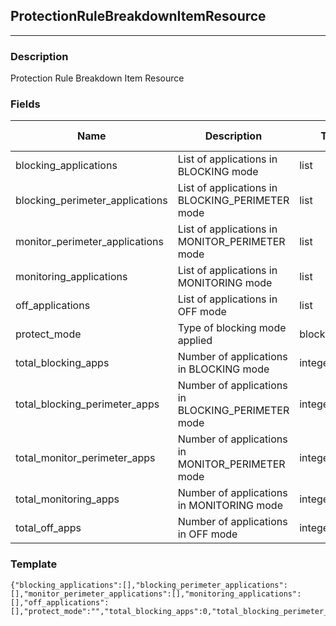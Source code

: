 ## ProtectionRuleBreakdownItemResource
---
### Description
Protection Rule Breakdown Item Resource
### Fields
| Name | Description | Type | Allowed Values | Required |
| ---- | ----------- | ---- | -------------- | -------- |
| blocking_applications | List of applications in BLOCKING mode | list |  | false |
| blocking_perimeter_applications | List of applications in BLOCKING_PERIMETER mode | list |  | false |
| monitor_perimeter_applications | List of applications in MONITOR_PERIMETER mode | list |  | false |
| monitoring_applications | List of applications in MONITORING mode | list |  | false |
| off_applications | List of applications in OFF mode | list |  | false |
| protect_mode | Type of blocking mode applied | blockingmode |  | false |
| total_blocking_apps | Number of applications in BLOCKING mode | integer |  | false |
| total_blocking_perimeter_apps | Number of applications in BLOCKING_PERIMETER mode | integer |  | false |
| total_monitor_perimeter_apps | Number of applications in MONITOR_PERIMETER mode | integer |  | false |
| total_monitoring_apps | Number of applications in MONITORING mode | integer |  | false |
| total_off_apps | Number of applications in OFF mode | integer |  | false |
### Template
```
{"blocking_applications":[],"blocking_perimeter_applications":[],"monitor_perimeter_applications":[],"monitoring_applications":[],"off_applications":[],"protect_mode":"","total_blocking_apps":0,"total_blocking_perimeter_apps":0,"total_monitor_perimeter_apps":0,"total_monitoring_apps":0,"total_off_apps":0}
```
